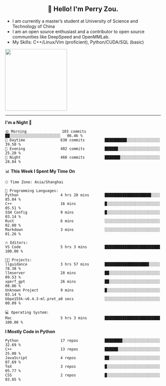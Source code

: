 <h2 align="center">👋 Hello! I'm Perry Zou.</h2>

- I am currently a master’s student at University of Science and Technology of China
- I am an open source enthusiast and a contributor to open source communities like DeepSpeed and OpenMMLab.
- My Skills: C++/Linux/Vim (proficient), Python/CUDA/SQL (basic)

<img height=200 align="center" src="https://github-readme-stats.vercel.app/api?username=zonepg" />

-------

<!--START_SECTION:waka-->
**I'm a Night 🦉** 

```text
🌞 Morning                103 commits         ██░░░░░░░░░░░░░░░░░░░░░░░   06.46 % 
🌆 Daytime                630 commits         ██████████░░░░░░░░░░░░░░░   39.50 % 
🌃 Evening                402 commits         ██████░░░░░░░░░░░░░░░░░░░   25.20 % 
🌙 Night                  460 commits         ███████░░░░░░░░░░░░░░░░░░   28.84 % 
```


📊 **This Week I Spent My Time On** 

```text
🕑︎ Time Zone: Asia/Shanghai

💬 Programming Languages: 
Python                   4 hrs 20 mins       █████████████████████░░░░   85.84 % 
C++                      16 mins             █░░░░░░░░░░░░░░░░░░░░░░░░   05.51 % 
SSH Config               9 mins              █░░░░░░░░░░░░░░░░░░░░░░░░   03.14 % 
Rust                     6 mins              ░░░░░░░░░░░░░░░░░░░░░░░░░   02.00 % 
Markdown                 3 mins              ░░░░░░░░░░░░░░░░░░░░░░░░░   01.26 % 

🔥 Editors: 
VS Code                  5 hrs 3 mins        █████████████████████████   100.00 % 

🐱‍💻 Projects: 
llguidance               3 hrs 57 mins       ████████████████████░░░░░   78.38 % 
llmserver                28 mins             ██░░░░░░░░░░░░░░░░░░░░░░░   09.53 % 
xperf_gpt                26 mins             ██░░░░░░░░░░░░░░░░░░░░░░░   08.86 % 
Unknown Project          9 mins              █░░░░░░░░░░░░░░░░░░░░░░░░   03.14 % 
bbpe155k-v6.4.3-ml.pret_a0 secs              ░░░░░░░░░░░░░░░░░░░░░░░░░   00.09 % 

💻 Operating System: 
Mac                      5 hrs 3 mins        █████████████████████████   100.00 % 
```

**I Mostly Code in Python** 

```text
Python                   17 repos            ████████░░░░░░░░░░░░░░░░░   32.69 % 
C++                      13 repos            ██████░░░░░░░░░░░░░░░░░░░   25.00 % 
JavaScript               4 repos             ██░░░░░░░░░░░░░░░░░░░░░░░   07.69 % 
TeX                      3 repos             █░░░░░░░░░░░░░░░░░░░░░░░░   05.77 % 
CSS                      2 repos             █░░░░░░░░░░░░░░░░░░░░░░░░   03.85 % 
```




<!--END_SECTION:waka-->
